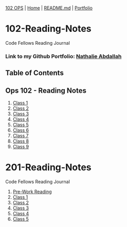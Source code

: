 [102 OPS](https://github.com/codefellows/seattle-ops-102d10) | [Home](https://github.com/nataliabdallah/102-reading-notes/wiki) | [README.md](https://github.com/nataliabdallah/102-reading-notes#readme) | [Portfolio](https://github.com/nataliabdallah)

# 102-Reading-Notes
Code Fellows Reading Journal

### Link to my Github Portfolio: [Nathalie Abdallah](https://github.com/nataliabdallah)

## Table of Contents

## Ops 102 - Reading Notes
1. [Class 1](https://github.com/nataliabdallah/102-reading-notes/wiki/102-Class-01-Reading:-What-is-a-computer%3F)
2. [Class 2](https://github.com/nataliabdallah/102-reading-notes/wiki/102-Class-02:-Build-a-computer)
3. [Class 3](https://github.com/nataliabdallah/102-reading-notes/wiki/102-Class-03:-Startup-Sequences-and-BIOS)
4. [Class 4](https://github.com/nataliabdallah/102-reading-notes/wiki/Class-04:-Installing-Ubuntu-Linux)
5. [Class 5](https://github.com/nataliabdallah/102-reading-notes/wiki/102-Class-05:-Installing-Virtualbox-with-Linux-Terminal)
6. [Class 6](https://github.com/nataliabdallah/102-reading-notes/wiki/102-Class-06:-SOHO-Networking)
7. [Class 7](https://github.com/nataliabdallah/102-reading-notes/wiki/102-Class-07:-Network-Connectivity)
8. [Class 8](https://github.com/nataliabdallah/102-reading-notes/wiki/102-Class-08:-Virtualization-of-Windows)
9. [Class 9](https://github.com/nataliabdallah/102-reading-notes/wiki/102-Class-09:-Command-Line-Interface)
# 201-Reading-Notes
Code Fellows Reading Journal
1. [Pre-Work Reading](https://github.com/nataliabdallah/102-reading-notes/blob/main/prompt-engineering.md)
2. [Class 1](https://github.com/nataliabdallah/102-reading-notes/wiki/201-Class-01:-How-to-use-System-Restore)
3. [Class 2](https://github.com/nataliabdallah/102-reading-notes/wiki/201-Class-02:-What-is-Bash%3F)
4. [Class 3](https://github.com/nataliabdallah/102-reading-notes/wiki/201-Class-03:-Introduction-to-Help-Desk-Support-Roles)
5. [Class 4](https://github.com/nataliabdallah/102-reading-notes/wiki/201-Class-04:-CompTIA-A--220%E2%80%90902-Troubleshooting-Methodology)
6. [Class 5](https://github.com/nataliabdallah/102-reading-notes/wiki/201-Class-05:-Windows-Command-Line-Tools)
